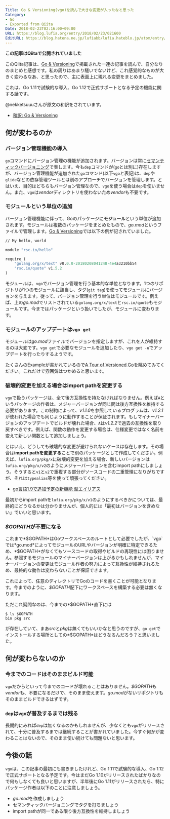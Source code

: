 ```yaml
---
Title: Go & Versioning(vgo)を読んで大きな変更が入ったなと思った
Category:
- Go
- Exported from Qiita
Date: 2018-02-23T02:16:00+09:00
URL: https://blog.lufia.org/entry/2018/02/23/021600
EditURL: https://blog.hatena.ne.jp/lufiabb/lufia.hateblo.jp/atom/entry/26006613541709309
---
```


**この記事はQiitaで公開されていました**

このQiita記事は、[Go & Versioning](https://research.swtch.com/vgo)で掲載された一連の記事を読んで、自分なりのまとめと感想です。私の周りはあまり騒いでないけど、これ感覚的なものが大きく変わるなあ、と思ったので、主に表面上に現れる変更をまとめました。

これは、Go 1.11で試験的な導入、Go 1.12で正式サポートとなる予定の機能に関する話です。

@nekketsuuuさんが原文の和訳をされています。

* [和訳: Go & Versioning](https://qiita.com/nekketsuuu/items/36f00484ff7c30fd2007)

## 何が変わるのか

### バージョン管理機能の導入

`go`コマンドにバージョン管理の機能が追加されます。バージョンは常に[セマンティックバージョニング](https://semver.org/lang/ja/)で表します。今も`dep`コマンドが(`go`とは別に)存在しますが、バージョン管理機能が追加された`go`コマンド(以下`vgo`と表記)は、`dep`や`glide`などの依存管理ツールとは別のアプローチでバージョンを管理します。とはいえ、目的はどちらもバージョン管理なので、`vgo`を使う場合は`dep`を使いません。また、`vgo`は*vendor*ディレクトリを使わないため*vendor*も不要です。

### モジュールという単位の追加

バージョン管理機能に伴って、Goのパッケージに**モジュール**という単位が追加されます。モジュールは複数のパッケージをまとめたもので、*go.mod*というファイルで管理します。[Go &amp; Versioning](https://research.swtch.com/vgo)では以下の例が記されていました。

```go:go.mod
// My hello, world

module "rsc.io/hello"

require (
	"golang.org/x/text" v0.0.0-20180208041248-4e4a3210bb54
	"rsc.io/quote" v1.5.2
)
```

モジュールは、`vgo`でバージョン管理を行う基本的な単位となります。1つのリポジトリが1つのモジュールに該当し、タグ(`git tag`)を使ってモジュールにバージョンを与えます。従って、バージョン管理を行う単位はモジュールです。例えば、上の*go.mod*でリストされている`golang.org/x/text`と`rsc.io/quote`もモジュールです。今まではパッケージという扱いでしたが、モジュールに変わります。

### モジュールのアップデートは`vgo get`

モジュールは*go.mod*ファイルでバージョンを指定しますが、これを人が維持するのは大変です。`vgo get`で必要なモジュールを追加したり、`vgo get -u`でアップデートを行ったりするようです。

たくさんのExampleが書かれているので[A Tour of Versioned Go](https://research.swtch.com/vgo-tour)を眺めてみてください。これだけで雰囲気はつかめると思います。

### 破壊的変更を加える場合はimport pathを変更する

`vgo`で扱うパッケージは、全て後方互換性を持たなければなりません。例えば`A`というパッケージの作者は、メジャーバージョンが同じ間は後方互換性を維持する必要があります。この制約によって、*v1.1.0*を参照しているプログラムは、*v1.2.1*が使われた場合でも同じように動作することが保証されます。もしマイナーバージョンのアップデートでビルドが壊れた場合、`A`は*v1.2.2*で過去の互換性を取り戻すべきです。例えば、関数の動作を変更する場合は、仕様変更ではなく名前を変えて新しい関数として追加しましょう。

とはいえ、どうしても破壊的な変更が避けられないケースは存在します。その場合は**import pathを変更する**ことで別のパッケージとして作成してください。例えば、`lufia.org/pkg/x`に破壊的変更を加える場合、新しいバージョンは`lufia.org/pkg/x/v2`のようにメジャーバージョンを含むimport pathにしましょう。そうすると`v1`と`v2`で重複する部分がソースコードの二重管理になりがちですが、それは`typealias`等を使って頑張ってください。

* [go言語1.9で追加予定の新機能 型エイリアス](https://qiita.com/weloan/items/8abbb4003cfa1031a9e9)

最初からimport pathを`lufia.org/pkg/x/v1`のようにするべきかについては、最終的にどうなるかは分かりませんが、個人的には「最初はバージョンを含めない」でいいと思います。

### *$GOPATH*が不要になる

これまで*$GOPATH*はGoワークスペースのルートとして必要でしたが、`vgo`では*go.mod*によってモジュールのURLやバージョンが明確に特定できるため、*$GOPATH*がなくてもソースコードの取得やビルドの再現性には困りません。参照するモジュールのマイナーバージョンは上がるかもしれませんが、マイナーバージョンの変更はモジュール作者の努力によって互換性が維持されるため、最終的な動作は変わらないことが保証できます。

これによって、任意のディレクトリでGoのコードを書くことが可能となります。今までのように、*$GOPATH*配下にワークスペースを構築する必要は無くなります。

ただこれ疑問なのは、今までの*$GOPATH*直下には

```console
$ ls $GOPATH
bin	pkg	src
```

が存在していて、まあ*src*と*pkg*は無くてもいいかなと思うのですが、`go get`でインストールする場所としての*$GOPATH*はどうなるんだろう？と思いました。

## 何が変わらないのか

### 今までのコードはそのままビルド可能

`vgo`だからといって今までのコードが壊れることはありません。*$GOPATH*も*vendor*も、不要になるだけで、そのまま使えます。*go.mod*がないリポジトリもそのままビルドできるはずです。

### `dep`は`vgo`が普及するまでは残る

長期的にみれば`dep`は無くなるのかもしれませんが、少なくとも`vgo`がリリースされて、十分に普及するまでは継続することが書かれていました。今すぐ何かが変わることはないので、そのまま使い続けても問題ないと思います。

## 今後の話

`vgo`は、この記事の最初にも書きましたけれど、Go 1.11で試験的な導入、Go 1.12で正式サポートとなる予定です。今はまだGo 1.10がリリースされたばかりなので何もしなくても良いと思いますが、半年後にGo 1.11がリリースされたら、特にパッケージ作者は以下のことに注意しましょう。

* *go.mod*を作成しましょう
* セマンティックバージョニングでタグを打ちましょう
* import pathが同一である限り後方互換性を維持しましょう

